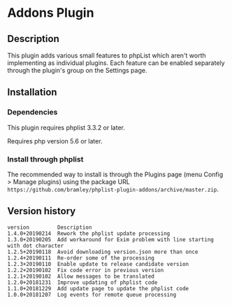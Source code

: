 # Addons Plugin #

## Description ##
This plugin adds various small features to phpList which aren't worth implementing as individual plugins.
Each feature can be enabled separately through the plugin's group on the Settings page.

## Installation ##

### Dependencies ###

This plugin requires phplist 3.3.2 or later.

Requires php version 5.6 or later.

### Install through phplist ###
The recommended way to install is through the Plugins page (menu Config > Manage plugins) using the package URL
`https://github.com/bramley/phplist-plugin-addons/archive/master.zip`.

## Version history ##

    version         Description
    1.4.0+20190214  Rework the phplist update processing
    1.3.0+20190205  Add workaround for Exim problem with line starting with dot character
    1.2.5+20190118  Avoid downloading version.json more than once
    1.2.4+20190111  Re-order some of the processing
    1.2.3+20190110  Enable update to release candidate version
    1.2.2+20190102  Fix code error in previous version
    1.2.1+20190102  Allow messages to be translated
    1.2.0+20181231  Improve updating of phplist code
    1.1.0+20181229  Add update page to update the phplist code
    1.0.0+20181207  Log events for remote queue processing
